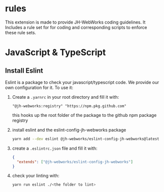 # rules

This extension is made to provide JH-WebWorks coding guidelines. It Includes a rule set for for coding and corresponding scripts to enforce these rule sets.

# JavaScript & TypeScript

## Install Eslint

Eslint is a package to check your javascript/typescript code. We provide our own configuration for it. To use it:

1. Create a `.yarnrc` in your root directory and fill it with:
   ```
   "@jh-webworks:registry" "https://npm.pkg.github.com"
   ```
   this hooks up the root folder of the package to the github npm package registry
2. install eslint and the eslint-config-jh-webworks package
   ```bash
   yarn add --dev eslint @jh-webworks/eslint-config-jh-webworks@latest
   ```
3. create a `.eslintrc.json` file and fill it with:

   ```json
   {
     "extends": ["@jh-webworks/eslint-config-jh-webworks"]
   }
   ```

4. check your linting with:
   ```bash
   yarn run eslint ./<the folder to lint>
   ```
